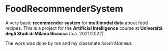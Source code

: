 # FoodRecommenderSystem
A very basic **recommender system** for **multimodal data** about food recipes. This is a project for the **Artificial Intelligence** course at **Università degli Studi di Milano Bicocca** (a.a. 2021/2022).

The work was done by me and my classmate *Kevin Manella*.

